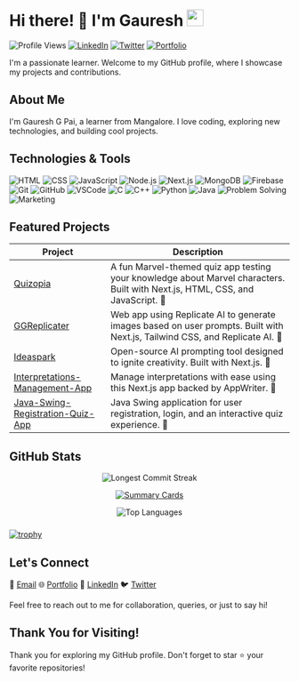 <!-- Header -->
# Hi there! 👋 I'm Gauresh <img src="https://media.giphy.com/media/WUlplcMpOCEmTGBtBW/giphy.gif" width="30">

![Profile Views](https://komarev.com/ghpvc/?username=gaureshpai)
[![LinkedIn](https://img.shields.io/badge/-LinkedIn-blue?style=flat-square&logo=linkedin&logoColor=white)](https://linkedin.com/in/gaureshpai)
[![Twitter](https://img.shields.io/badge/-Twitter-1DA1F2?style=flat-square&logo=twitter&logoColor=white)](https://twitter.com/hseruag)
[![Portfolio](https://img.shields.io/badge/-Portfolio-red?style=flat-square)](https://gauresh.vercel.app)

I'm a passionate learner. Welcome to my GitHub profile, where I showcase my projects and contributions.

<!-- About Me -->
## About Me

I'm Gauresh G Pai, a learner from Mangalore. I love coding, exploring new technologies, and building cool projects.

<!-- Technologies -->
## Technologies & Tools

![HTML](https://img.shields.io/badge/-HTML-E34F26?style=flat-square&logo=html5&logoColor=white)
![CSS](https://img.shields.io/badge/-CSS-1572B6?style=flat-square&logo=css3&logoColor=white)
![JavaScript](https://img.shields.io/badge/-JavaScript-F7DF1E?style=flat-square&logo=javascript&logoColor=black)
![Node.js](https://img.shields.io/badge/-Node.js-339933?style=flat-square&logo=node.js&logoColor=white)
![Next.js](https://img.shields.io/badge/-Next.js-000000?style=flat-square&logo=next.js&logoColor=white)
![MongoDB](https://img.shields.io/badge/-MongoDB-47A248?style=flat-square&logo=mongodb&logoColor=white)
![Firebase](https://img.shields.io/badge/-Firebase-FFCA28?style=flat-square&logo=firebase&logoColor=black)
![Git](https://img.shields.io/badge/-Git-F05032?style=flat-square&logo=git&logoColor=white)
![GitHub](https://img.shields.io/badge/-GitHub-181717?style=flat-square&logo=github&logoColor=white)
![VSCode](https://img.shields.io/badge/-VSCode-007ACC?style=flat-square&logo=visual-studio-code&logoColor=white)
![C](https://img.shields.io/badge/-C-A8B9CC?style=flat-square&logo=c&logoColor=white)
![C++](https://img.shields.io/badge/-C++-00599C?style=flat-square&logo=c%2B%2B&logoColor=white)
![Python](https://img.shields.io/badge/-Python-3776AB?style=flat-square&logo=python&logoColor=white)
![Java](https://img.shields.io/badge/-Java-007396?style=flat-square&logo=java&logoColor=white)
![Problem Solving](https://img.shields.io/badge/-Problem%20Solving-4285F4?style=flat-square)
![Marketing](https://img.shields.io/badge/-Marketing-4285F4?style=flat-square)

<!-- Featured Projects -->
## Featured Projects

| Project | Description |
| --- | --- |
| [Quizopia](https://github.com/gaureshpai/ggquizopia) | A fun Marvel-themed quiz app testing your knowledge about Marvel characters. Built with Next.js, HTML, CSS, and JavaScript. 🌟 |
| [GGReplicater](https://github.com/gaureshpai/ggreplicater) | Web app using Replicate AI to generate images based on user prompts. Built with Next.js, Tailwind CSS, and Replicate AI. 🌟 |
| [Ideaspark](https://github.com/gaureshpai/IdeaSpark) | Open-source AI prompting tool designed to ignite creativity. Built with Next.js. 🌟 |
| [Interpretations-Management-App](https://github.com/gaureshpai/Interpretations-Management-App) | Manage interpretations with ease using this Next.js app backed by AppWriter. 🌟 |
| [Java-Swing-Registration-Quiz-App](https://github.com/gaureshpai/Java-Swing-Registration-Quiz-App) | Java Swing application for user registration, login, and an interactive quiz experience. 🌟 |

<!-- GitHub Stats -->
## GitHub Stats

<div align="center">
  
![Longest Commit Streak](https://github-readme-streak-stats.herokuapp.com/?user=gaureshpai)

</div>

<div align="center">
  
[![Summary Cards](https://github-profile-summary-cards.vercel.app/api/cards/profile-details?username=gaureshpai&theme=radical)](https://github.com/vn7n24fzkq/github-profile-summary-cards)

</div>

<div align="center">
    <img src="https://github-readme-stats.vercel.app/api/top-langs/?username=gaureshpai&layout=compact&theme=radical" alt="Top Languages">
</div>

###

[![trophy](https://github-profile-trophy.vercel.app/?username=gaureshpai&theme=onedark)](https://github.com/ryo-ma/github-profile-trophy)

<!-- Contact Me -->
## Let's Connect

📧 [Email](mailto:paigauresh@gmail.com) 🌐 [Portfolio](https://gauresh.vercel.app)  🔗 [LinkedIn](https://linkedin.com/in/gaureshpai)  🐦 [Twitter](https://twitter.com/hseruag)

Feel free to reach out to me for collaboration, queries, or just to say hi!

<!-- Footer -->
## Thank You for Visiting!

Thank you for exploring my GitHub profile. Don't forget to star ⭐️ your favorite repositories!
